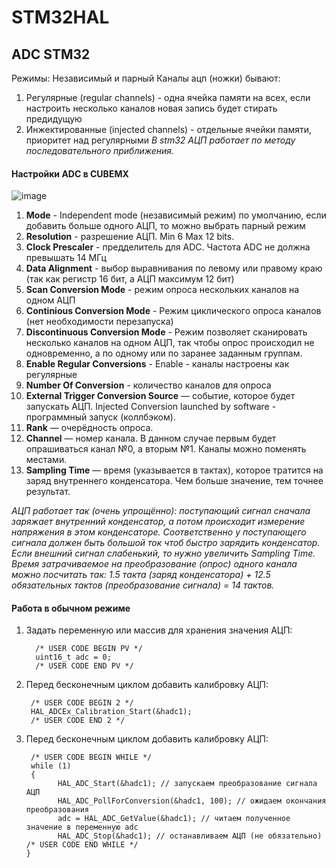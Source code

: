 # STM32HAL

## ADC STM32

Режимы: Независимый и парный
Каналы ацп (ножки) бывают:
1. Регулярные (regular channels) - одна ячейка памяти на всех, если настроить несколько каналов новая запись будет стирать предидущую
2. Инжектированные (injected channels) - отдельные ячейки памяти, приоритет над регулярными
*В stm32 АЦП работает по методу последовательного приближения.*

#### Настройки ADC в CUBEMX
![image](https://github.com/user-attachments/assets/0e20600e-72c2-41f4-af2f-1713dd072247)
1. **Mode** - Independent mode (независимый режим) по умолчанию, если добавить больше одного АЦП, то можно выбрать парный режим
2. **Resolution** - разрешение АЦП. Min 6 Max 12 bits.
3. **Clock Prescaler** - предделитель для ADC. Частота ADC не должна превышать 14 МГц
4. **Data Alignment** - выбор выравнивания по левому или правому краю (так как регистр 16 бит, а АЦП максимум 12 бит)
5. **Scan Conversion Mode** - режим опроса нескольких каналов на одном АЦП
6. **Continious Conversion Mode** - Режим циклического опроса каналов (нет необходимости перезапуска)
7. **Discontinuous Conversion Mode** - Режим позволяет сканировать несколько каналов на одном АЦП, так чтобы опрос происходил не одновременно, а по одному или по заранее заданным группам.
8. **Enable Regular Conversions** - Enable - каналы настроены как регулярные
9. **Number Of Conversion** - количество каналов для опроса
10. **External Trigger Conversion Source** — событие, которое будет запускать АЦП. Injected Conversion launched by software - программный запуск (коллбэком).
11. **Rank** — очерёдность опроса.
12. **Channel** — номер канала. В данном случае первым будет опрашиваться канал №0, а вторым №1. Каналы можно поменять местами.
13. **Sampling Time** — время (указывается в тактах), которое тратится на заряд внутреннего конденсатора. Чем больше значение, тем точнее результат.

*АЦП работает так (очень упрощённо): поступающий сигнал сначала заряжает внутренний конденсатор, а потом происходит измерение напряжения в этом конденсаторе. Соответственно у поступающего сигнала должен быть большой ток чтоб быстро зарядить конденсатор. Если внешний сигнал слабенький, то нужно увеличить Sampling Time. Время затрачиваемое на преобразование (опрос) одного канала можно посчитать так: 1.5 такта (заряд конденсатора) + 12.5 обязательных тактов (преобразование сигнала) = 14 тактов.*

#### Работа в обычном режиме
1. Задать переменную или массив для хранения значения АЦП:
   ```
     /* USER CODE BEGIN PV */
     uint16_t adc = 0;
     /* USER CODE END PV */
   ```

2. Перед бесконечным циклом добавить калибровку АЦП:
   ```
    /* USER CODE BEGIN 2 */
    HAL_ADCEx_Calibration_Start(&hadc1);
    /* USER CODE END 2 */
   ```

3. Перед бесконечным циклом добавить калибровку АЦП:
   ```
    /* USER CODE BEGIN WHILE */
    while (1)
    {
          HAL_ADC_Start(&hadc1); // запускаем преобразование сигнала АЦП
          HAL_ADC_PollForConversion(&hadc1, 100); // ожидаем окончания преобразования
          adc = HAL_ADC_GetValue(&hadc1); // читаем полученное значение в переменную adc
          HAL_ADC_Stop(&hadc1); // останавливаем АЦП (не обязательно)
   /* USER CODE END WHILE */
   }
   ```
   
